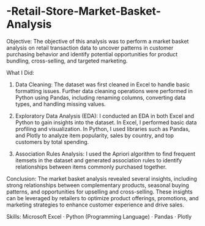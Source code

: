 # -Retail-Store-Market-Basket-Analysis

Objective:
The objective of this analysis was to perform a market basket analysis on retail transaction data to uncover patterns in customer purchasing behavior and identify potential opportunities for product bundling, cross-selling, and targeted marketing.

What I Did:
1. Data Cleaning: The dataset was first cleaned in Excel to handle basic formatting issues. Further data cleaning operations were performed in Python using Pandas, including renaming columns, converting data types, and handling missing values.

2. Exploratory Data Analysis (EDA): I conducted an EDA in both Excel and Python to gain insights into the dataset. In Excel, I performed basic data profiling and visualization. In Python, I used libraries such as Pandas, and Plotly to analyze item popularity, sales by country, and top customers by total spending.

3. Association Rules Analysis: I used the Apriori algorithm to find frequent itemsets in the dataset and generated association rules to identify relationships between items commonly purchased together.

Conclusion:
The market basket analysis revealed several insights, including strong relationships between complementary products, seasonal buying patterns, and opportunities for upselling and cross-selling. These insights can be leveraged by retailers to optimize product offerings, promotions, and marketing strategies to enhance customer experience and drive sales.

Skills: Microsoft Excel · Python (Programming Language) · Pandas · Plotly
